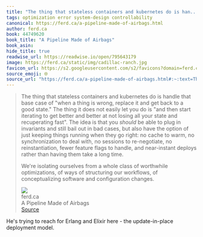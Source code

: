 ```yaml
---
title: "The thing that stateless containers and kubernetes do is han..."
tags: optimization error system-design controllability
canonical: https://ferd.ca/a-pipeline-made-of-airbags.html
author: ferd.ca
book: 44749620
book_title: "A Pipeline Made of Airbags"
book_asin: 
hide_title: true
readwise_url: https://readwise.io/open/795643179
image: https://ferd.ca/static/img/cadillac-ranch.jpg
favicon_url: https://s2.googleusercontent.com/s2/favicons?domain=ferd.ca
source_emoji: 🌐
source_url: "https://ferd.ca/a-pipeline-made-of-airbags.html#:~:text=The%20thing%20that,and%20configuration%20changes."
---
```


> The thing that stateless containers and kubernetes do is handle that base case of "when a thing is wrong, replace it and get back to a good state." The thing it does not easily let you do is "and then start iterating to get better and better at not losing all your state and recuperating fast". The idea is that you *should* be able to plug in invariants and still bail out in bad cases, but also have the option of just keeping things running when they go right: no cache to warm, no synchronization to deal with, no sessions to re-negotiate, no reinstantiation, fewer feature flags to handle, and near-instant deploys rather than having them take a long time.
> 
> We're isolating ourselves from a whole class of worthwhile optimizations, of ways of structuring our workflows, of conceptualizing software and configuration changes.
> <div class="quoteback-footer"><div class="quoteback-avatar"><img class="mini-favicon" src="https://s2.googleusercontent.com/s2/favicons?domain=ferd.ca"></div><div class="quoteback-metadata"><div class="metadata-inner"><span style="display:none">FROM:</span><div aria-label="ferd.ca" class="quoteback-author"> ferd.ca</div><div aria-label="A Pipeline Made of Airbags" class="quoteback-title"> A Pipeline Made of Airbags</div></div></div><div class="quoteback-backlink"><a target="_blank" aria-label="go to the full text of this quotation" rel="noopener" href="https://ferd.ca/a-pipeline-made-of-airbags.html#:~:text=The%20thing%20that,and%20configuration%20changes." class="quoteback-arrow"> Source</a></div></div>

He's trying to reach for Erlang and Elixir here - the update-in-place deployment model.